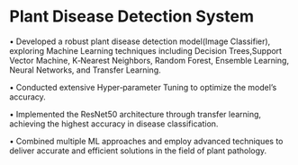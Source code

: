 # Plant Disease Detection System

• Developed a robust plant disease detection model(Image Classifier), exploring Machine Learning techniques including Decision Trees,Support Vector Machine, K‑Nearest Neighbors, Random Forest, Ensemble Learning, Neural Networks, and Transfer Learning.

• Conducted extensive Hyper‑parameter Tuning to optimize the model’s accuracy.

• Implemented the ResNet50 architecture through transfer learning, achieving the highest accuracy in disease classification.

• Combined multiple ML approaches and employ advanced techniques to deliver accurate and efficient solutions in the field of plant pathology.
